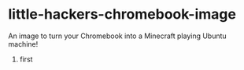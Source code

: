 # little-hackers-chromebook-image
An image to turn your Chromebook into a Minecraft playing Ubuntu machine!
1. first
